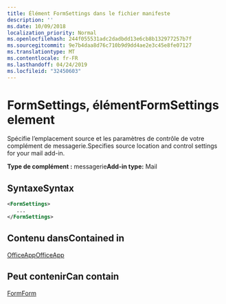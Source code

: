 ```yaml
---
title: Élément FormSettings dans le fichier manifeste
description: ''
ms.date: 10/09/2018
localization_priority: Normal
ms.openlocfilehash: 244f055531adc2dadbdd13e6cb8b132977257b7f
ms.sourcegitcommit: 9e7b4daa8d76c710b9d9dd4ae2e3c45e8fe07127
ms.translationtype: MT
ms.contentlocale: fr-FR
ms.lasthandoff: 04/24/2019
ms.locfileid: "32450603"
---
```

# <a name="formsettings-element"></a><span data-ttu-id="87c5a-102">FormSettings, élément</span><span class="sxs-lookup"><span data-stu-id="87c5a-102">FormSettings element</span></span>

<span data-ttu-id="87c5a-103">Spécifie l’emplacement source et les paramètres de contrôle de votre complément de messagerie.</span><span class="sxs-lookup"><span data-stu-id="87c5a-103">Specifies source location and control settings for your mail add-in.</span></span>

<span data-ttu-id="87c5a-104">**Type de complément :** messagerie</span><span class="sxs-lookup"><span data-stu-id="87c5a-104">**Add-in type:** Mail</span></span>

## <a name="syntax"></a><span data-ttu-id="87c5a-105">Syntaxe</span><span class="sxs-lookup"><span data-stu-id="87c5a-105">Syntax</span></span>

```XML
<FormSettings>
   ...
</FormSettings>
```

## <a name="contained-in"></a><span data-ttu-id="87c5a-106">Contenu dans</span><span class="sxs-lookup"><span data-stu-id="87c5a-106">Contained in</span></span>

[<span data-ttu-id="87c5a-107">OfficeApp</span><span class="sxs-lookup"><span data-stu-id="87c5a-107">OfficeApp</span></span>](officeapp.md)

## <a name="can-contain"></a><span data-ttu-id="87c5a-108">Peut contenir</span><span class="sxs-lookup"><span data-stu-id="87c5a-108">Can contain</span></span>

[<span data-ttu-id="87c5a-109">Form</span><span class="sxs-lookup"><span data-stu-id="87c5a-109">Form</span></span>](form.md)

